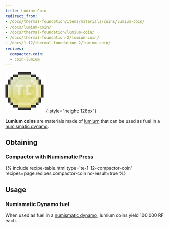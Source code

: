 ```yaml
---
title: Lumium Coin
redirect_from:
- /docs/thermal-foundation/items/materials/coins/lumium-coin/
- /docs/lumium-coin/
- /docs/thermal-foundation/lumium-coin/
- /docs/thermal-foundation-2/lumium-coin/
- /docs/1.12/thermal-foundation-2/lumium-coin/
recipes:
  compactor-coin:
  - coin-lumium
---
```


![Lumium coin](/assets/images/thermal-foundation-2/coin-lumium.png){:style="height: 128px"}


**Lumium coins** are materials made of [lumium](../lumium-ingot/) that can be
used as fuel in a [numismatic dynamo](../../thermal-expansion/numismatic-dynamo/).


Obtaining
---------

### Compactor with Numismatic Press
{% include recipe-table.html type='te-1-12-compactor-coin' recipes=page.recipes.compactor-coin no-result=true %}


Usage
-----

### Numismatic Dynamo fuel
When used as fuel in a [numismatic dynamo](../../thermal-expansion/numismatic-dynamo/), lumium
coins yield 100,000 RF each.
